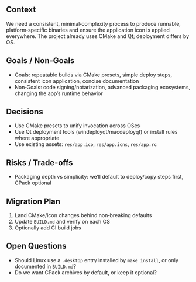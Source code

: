 ## Context
We need a consistent, minimal‑complexity process to produce runnable, platform‑specific binaries and ensure the application icon is applied everywhere. The project already uses CMake and Qt; deployment differs by OS.

## Goals / Non-Goals
- Goals: repeatable builds via CMake presets, simple deploy steps, consistent icon application, concise documentation
- Non‑Goals: code signing/notarization, advanced packaging ecosystems, changing the app’s runtime behavior

## Decisions
- Use CMake presets to unify invocation across OSes
- Use Qt deployment tools (windeployqt/macdeployqt) or install rules where appropriate
- Use existing assets: `res/app.ico`, `res/app.icns`, `res/app.rc`

## Risks / Trade-offs
- Packaging depth vs simplicity: we’ll default to deploy/copy steps first, CPack optional

## Migration Plan
1) Land CMake/icon changes behind non‑breaking defaults
2) Update `BUILD.md` and verify on each OS
3) Optionally add CI build jobs

## Open Questions
- Should Linux use a `.desktop` entry installed by `make install`, or only documented in `BUILD.md`?
- Do we want CPack archives by default, or keep it optional?


